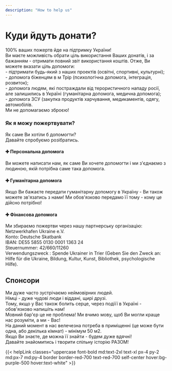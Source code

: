 ```yaml
---
description: "How to help us"
---
```


<div class='container px-7 mx-auto pb-10'>
    <h1 class='font-extrabold text-4xl text-red-600 mb-8'>Куди йдуть донати?</h1>
    <div>
        <p>
            <span class='font-bold text-xl'>100% ваших пожертв йде на підтримку України!</span><br>
            Ви маєте можливість обрати ціль використання Ваших донатів, і за бажанням - отримати повний звіт використання коштів.
            Отже, Ви можете вказати ціль допомоги:<br>
            - підтримати будь-який з наших проектів (освітні, спортивні, культурні);<br>
            - допомога біженцям в м Трір (психологічна допомога, інтеграція, розвиток);<br>
            - допомога людям, які постраждали від терористичного нападу росії, але залишились в Україні (гуманітарна допомога, медична допомога);<br>
            - допомога ЗСУ (закупка продуктів харчування, медикаментів, одягу, автомобілів. <br>
            <span class='font-bold text-xl'>Ми не допомагаємо зброєю!</span>
        </p>
    </div>
</div>

<div class='bg-red-600 text-white pb-10 mb-10'>
    <div class='container mx-auto px-7 mb-10 '>
        <h3 class='font-bold text-3xl py-8'>Як я можу пожертвувати?</h3>
        <p class='text-l py-4'>Як саме Ви хотіли б допомогти? <br>
        Давайте спробуємо розібратись. </p>
    </div>
    <div class='grid lg:grid-cols-3 '>
        <div class='px-20 py-6 border'>
            <h4 class='font-bold text-xl py-4'>&#10010 Персональна допомога</h4>
            <p>Ви можете написати нам, як саме Ви хочете допомогти і ми з'єднаємо з людиною, якій потрібна саме така допомога.</p>
        </div>
        <div class='px-20 border py-6'>
            <h4 class='font-bold text-xl py-4' >&#10010 Гуманітарна допомога</h4>
            <p>Якщо Ви бажаєте передати гуманітарну допомогу в Україну - Ви також можете зв'язатись з нами! Ми обов'язково передамо її тому - кому це дійсно потрібно!</p>
        </div>
        <div class='px-20 border py-6'>
            <h4 class='font-bold text-xl py-4'>&#10010 Фінансова допомога</h4>
            <p>Ми збираємо пожертви через нашу партнерську організацію:
            <span class='font-bold'>Netzwerkhafen Ukraine e.V.</span><br>
            <span class='font-bold'>Konto</span>: Deutsche Skatbank <br>
            <span class='font-bold'>IBAN</span>: DE55 5855 0130 0001 1363 24<br>
            <span class='font-bold'>Steuernummer</span>: 42/660/11260 <br>
            <span class='font-bold'>Verwendungszweck </span>: Spende Ukrainer in Trier (Geben Sie den Zweck an: Hilfe für die Ukraine, Bildung, Kultur, Kunst, Bibliothek, psychologische Hilfe).</p>
        </div>
    </div>
</div>

<div class='container mx-auto px-7 mb-10'>
    <h2 class='font-bold text-4xl text-red-600 mb-8'>Спонсори</h2>
    <p class=''>Ми дуже часто зустрічаємо неймовірних людей. <br>
        Німці - дуже чудові люди і віддані, щирі друзі. <br>
        Тому, якщо у Вас також болить серце, через подіїї в Україні - обов'язково напишіть нам! <br>
        Мовний бар'єр це не проблема! Ми вчимо мову, щоб Ви могли краще нас розуміти, а ми - Вас! <br>
        На даний момент в нас велечезна потреба в приміщенні (це може бути одна, або декілька кімнат) - мінімум 50 м2.<br>
        Якщо Ви знаєте, де можна її знайти - будем дуже вдячні! <br>
        <span class='font-bold'>Давайте знайомитись і творити спільну історію РАЗОМ!</span> </p>
</div>

<div class=' my-4 bg-fixed bg-cover mb-20' style='background-image: url("/projectsImg/10.jpg")'>
    <div style='background-color: rgba(255, 255, 255, 0.7)'>
        <div class='py-40 text-center'>
            {{< helpLink classes="uppercase font-bold md:text-2xl text-xl px-4 py-2 md:px-7 md:py-4 border border-red-700 text-red-700 self-center hover:bg-purple-500 hover:text-white" >}}
        </div>
    </div>
</div>

